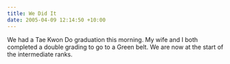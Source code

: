 ```yaml
---
title: We Did It
date: 2005-04-09 12:14:50 +10:00
---
```


We had a Tae Kwon Do graduation this morning. My wife and I both completed a double grading to go to a Green belt. We are now at the start of the intermediate ranks.


